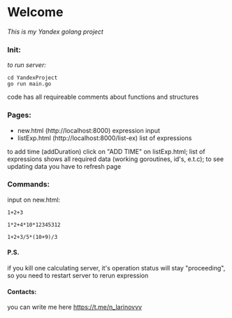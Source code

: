 # Welcome

_This is my Yandex golang project_

### Init:

_to run server:_ 
```
cd YandexProject
go run main.go
```

code has all requireable comments about functions and structures

### Pages:

* new.html (http://localhost:8000) expression input
* listExp.html (http://localhost:8000/list-ex) list of expressions

to add time (addDuration) click on "ADD TIME" on listExp.html;
list of expressions shows all required data (working goroutines, id's, e.t.c);
to see updating data you have to refresh page

### Commands:
input on new.html:
```
1+2+3
```
```
1*2+4*10*12345312
```
```
1+2+3/5*(10+9)/3
```

#### P.S.
if you kill one calculating server, it's operation status will stay
"proceeding", so you need to restart server to rerun expression

#### Contacts:
you can write me here https://t.me/n_larinovvv